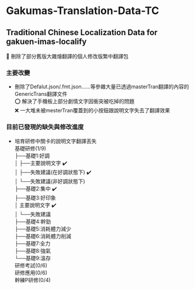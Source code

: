 # Gakumas-Translation-Data-TC
## Traditional Chinese Localization Data for gakuen-imas-localify
:beginner:
刪除了部分舊版大雜燴翻譯的個人修改版繁中翻譯包  

### 主要改變
- 刪除了Defalut.json/.fmt.json......等參雜大量已透過masterTran翻譯的內容的GenericTrans翻譯文件  
	:o: 解決了手機板上部分劇情文字因衝突被吃掉的問題  
	:x: 一大堆未被mesterTran覆蓋到的小按鈕跟說明文字失去了翻譯效果  

### 目前已發現的缺失與修改進度
- 培育研修中關卡的說明文字翻譯丟失  
	基礎研修(1/9)  
	├──基礎1:好調  
	│	├──主要說明文字 :heavy_check_mark:  
	│	├──失敗建議(在好調狀態下) :heavy_check_mark:  
	│	└──失敗建議(非好調狀態下)  
	├──基礎2:集中 :heavy_check_mark:  
	├──基礎3:好印象  
	│	主要說明文字 :heavy_check_mark:  
	│	└──失敗建議  
	├──基礎4:幹勁  
	├──基礎5:消耗體力減少  
	├──基礎6:消耗體力削減  
	├──基礎7:全力  
	├──基礎8:強氣  
	└──基礎9:溫存  
	研修考試(0/6)  
	研修應用(0/6)  
	幹練P研修(0/4)  
